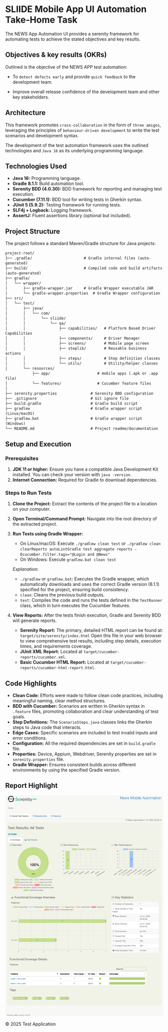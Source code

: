 # SLIIDE Mobile App UI Automation Take-Home Task
The NEWS App Automation UI provides a serenity framework for automating tests to achieve the stated
objectives and key results.

## Objectives &amp; key results (OKRs)

Outlined is the objective of the NEWS APP test automation:

* To `detect defects early` and provide `quick feedback` to the development team.

* Improve overall release confidence of the development team and other key stakeholders.

## Architecture

This framework promotes `cross-collaboration` in the form of `three amigos`, leveraging the principles
of `behaviour-driven development` to write the test scenarios and development syntax.

The development of the test automation framework uses the outlined technologies and `Java 16` as its underlying
programming language.

## Technologies Used

*   **Java 16:** Programming language.
*   **Gradle 8.1.1:** Build automation tool.
*   **Serenity BDD (4.0.30):** BDD framework for reporting and managing test execution.
*   **Cucumber (7.11.1):** BDD tool for writing tests in Gherkin syntax.
*   **JUnit 5 (5.9.2):** Testing framework for running tests.
*   **SLF4j + Logback:** Logging framework.
*   **AssertJ:** Fluent assertions library (optional but included).

## Project Structure

The project follows a standard Maven/Gradle structure for Java projects:

```
project-root/
├── .gradle/                       # Gradle internal files (auto-generated)
├── build/                         # Compiled code and build artifacts (auto-generated)
├── gradle/
│   └── wrapper/
│       ├── gradle-wrapper.jar     # Gradle Wrapper executable JAR
│       └── gradle-wrapper.properties  # Gradle Wrapper configuration
├── src/
│   └── test/
│       ├── java/
│       │   └── com/
│       │       └── sliide/
│       │           └── qa/
│       │               ├── capabilities/   # Platform Based Driver Capabilities
│       │               ├── components/     # Driver Manager
│       │               ├── screens/        # Mobile page screen
│       │               ├── steplib/        # Reusable business actions
│       │               ├── steps/          # Step definition classes 
│       │               └── utils/          # Utility/helper classes 
│       └── resources/
            ├── app/                     # mobile apps (.apk or .app file)
│           └── features/                # Cucumber feature files
│           
├── serenity.properties               # Serenity BDD configuration
├── .gitignore                        # Git ignore file
├── build.gradle                      # Gradle build script
├── gradlew                           # Gradle wrapper script (Linux/macOS)
├── gradlew.bat                       # Gradle wrapper script (Windows)
└── README.md                         # Project readme/documentation
```

## Setup and Execution

### Prerequisites

1.  **JDK 11 or higher:** Ensure you have a compatible Java Development Kit installed. You can check your version with `java -version`.
2.  **Internet Connection:** Required for Gradle to download dependencies.

### Steps to Run Tests

1.  **Clone the Project:** Extract the contents of the project file to a location on your computer.
2.  **Open Terminal/Command Prompt:** Navigate into the root directory of the extracted project.
3.  **Run Tests using Gradle Wrapper:**
    *   On Linux/macOS: Execute `./gradlew clean test` or
        `./gradlew clean clearReports autoLintGradle test aggregate reports -Dcucumber.filter.tags="@Login and @News"`
    *   On Windows: Execute `gradlew.bat clean test`

    *Explanation:*
    *   `./gradlew` or `gradlew.bat`: Executes the Gradle wrapper, which automatically downloads and uses the correct Gradle version (8.1.1) specified for the project, ensuring build consistency.
    *   `clean`: Cleans the previous build outputs.
    *   `test`: Compiles the code and runs the tests defined in the `TestRunner` class, which in turn executes the Cucumber features.

4.  **View Reports:** After the tests finish execution, Gradle and Serenity BDD will generate reports.
    *   **Serenity Report:** The primary, detailed HTML report can be found at:
        `target/site/serenity/index.html`
        Open this file in your web browser to view comprehensive test results, including step details, execution times, and requirements coverage.
    *   **JUnit XML Report:** Located at `target/cucumber-reports/cucumber.xml`.
    *   **Basic Cucumber HTML Report:** Located at `target/cucumber-reports/cucumber-html-report.html`.

## Code Highlights

*   **Clean Code:** Efforts were made to follow clean code practices, including meaningful naming, clear method structures.
*   **BDD with Cucumber:** Scenarios are written in Gherkin syntax in `.feature` files, promoting collaboration and clear understanding of test goals.
*   **Step Definitions:** The `ScenarioSteps.java` classes links the Gherkin steps to Java code that interacts.
*   **Edge Cases:** Specific scenarios are included to test invalid inputs and error conditions.
*   **Configuration:** All the required dependencies are set in `build.gradle` file.
*   **Properties:** Device, Appium, Webdriver, Serenity properties are set in `serenity.properties` file.
*   **Gradle Wrapper:** Ensures consistent builds across different environments by using the specified Gradle version.

## Report Highlight
![screenshot.png](screenshot.png)

&copy; 2025 Test Application 
